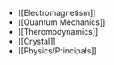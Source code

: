 - [[Electromagnetism]]
- [[Quantum Mechanics]]
- [[Theromodynamics]]
- [[Crystal]]
- [[Physics/Principals]]